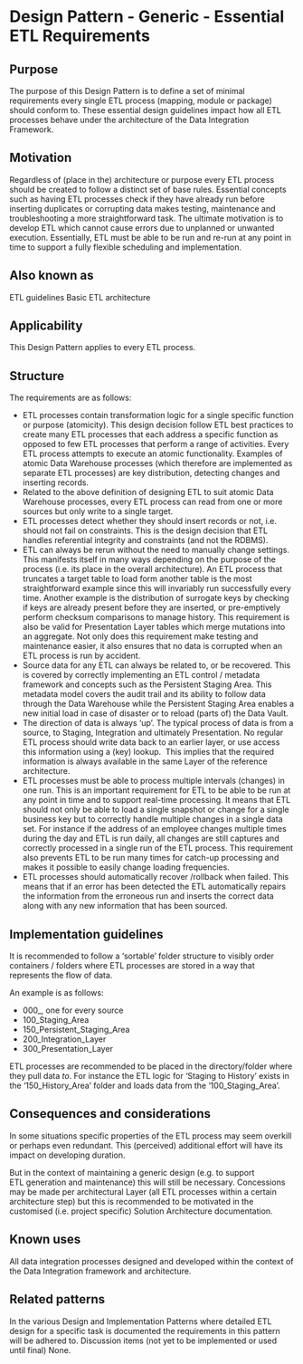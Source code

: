 # Design Pattern - Generic - Essential ETL Requirements

## Purpose
The purpose of this Design Pattern is to define a set of minimal requirements every single ETL process (mapping, module or package) should conform to. These essential design guidelines impact how all ETL processes behave under the architecture of the Data Integration Framework.

## Motivation
Regardless of (place in the) architecture or purpose every ETL process should be created to follow a distinct set of base rules. Essential concepts such as having ETL processes check if they have already run before inserting duplicates or corrupting data makes testing, maintenance and troubleshooting a more straightforward task. The ultimate motivation is to develop ETL which cannot cause errors due to unplanned or unwanted execution. Essentially, ETL must be able to be run and re-run at any point in time to support a fully flexible scheduling and implementation.

## Also known as
ETL guidelines
Basic ETL architecture

## Applicability
This Design Pattern applies to every ETL process.

## Structure
The requirements are as follows:
* ETL processes contain transformation logic for a single specific function or purpose (atomicity). This design decision follow ETL best practices to create many ETL processes that each address a specific function as opposed to few ETL processes that perform a range of activities. Every ETL process attempts to execute an atomic functionality. Examples of atomic Data Warehouse processes (which therefore are implemented as separate ETL processes) are key distribution, detecting changes and inserting records.
* Related to the above definition of designing ETL to suit atomic Data Warehouse processes, every ETL process can read from one or more sources but only write to a single target.
* ETL processes detect whether they should insert records or not, i.e. should not fail on constraints. This is the design decision that ETL handles referential integrity and constraints (and not the RDBMS).
* ETL can always be rerun without the need to manually change settings. This manifests itself in many ways depending on the purpose of the process (i.e. its place in the overall architecture). An ETL process that truncates a target table to load form another table is the most straightforward example since this will invariably run successfully every time. Another example is the distribution of surrogate keys by checking if keys are already present before they are inserted, or pre-emptively perform checksum comparisons to manage history. This requirement is also be valid for Presentation Layer tables which merge mutations into an aggregate. Not only does this requirement make testing and maintenance easier, it also ensures that no data is corrupted when an ETL process is run by accident.
* Source data for any ETL can always be related to, or be recovered. This is covered by correctly implementing an ETL control / metadata framework and concepts such as the Persistent Staging Area. This metadata model covers the audit trail and its ability to follow data through the Data Warehouse while the Persistent Staging Area enables a new initial load in case of disaster or to reload (parts of) the Data Vault.
* The direction of data is always ‘up’. The typical process of data is from a source, to Staging, Integration and ultimately Presentation. No regular ETL process should write data back to an earlier layer, or use access this information using a (key) lookup.  This implies that the required information is always available in the same Layer of the reference architecture.
* ETL processes must be able to process multiple intervals (changes) in one run. This is an important requirement for ETL to be able to be run at any point in time and to support real-time processing. It means that ETL should not only be able to load a single snapshot or change for a single business key but to correctly handle multiple changes in a single data set. For instance if the address of an employee changes multiple times during the day and ETL is run daily, all changes are still captures and correctly processed in a single run of the ETL process. This requirement also prevents ETL to be run many times for catch-up processing and makes it possible to easily change loading frequencies.
* ETL processes should automatically recover /rollback when failed. This means that if an error has been detected the ETL automatically repairs the information from the erroneous run and inserts the correct data along with any new information that has been sourced.

## Implementation guidelines
It is recommended to follow a ‘sortable’ folder structure to visibly order containers / folders where ETL processes are stored in a way that represents the flow of data. 

An example is as follows:
* 000_<source systems>, one for every source
* 100_Staging_Area
* 150_Persistent_Staging_Area
* 200_Integration_Layer
* 300_Presentation_Layer

ETL processes are recommended to be placed in the directory/folder where they pull data _to_. For instance the ETL logic for ‘Staging to History’ exists in the ‘150_History_Area’ folder and loads data from the ‘100_Staging_Area’.

## Consequences and considerations
In some situations specific properties of the ETL process may seem overkill or perhaps even redundant. This (perceived) additional effort will have its impact on developing duration. 

But in the context of maintaining a generic design (e.g. to support ETL generation and maintenance) this will still be necessary. Concessions may be made per architectural Layer (all ETL processes within a certain architecture step) but this is recommended to be motivated in the customised (i.e. project specific) Solution Architecture documentation.

## Known uses
All data integration processes designed and developed within the context of the Data Integration framework and architecture.

## Related patterns
In the various Design and Implementation Patterns where detailed ETL design for a specific task is documented the requirements in this pattern will be adhered to.
Discussion items (not yet to be implemented or used until final)
None.
